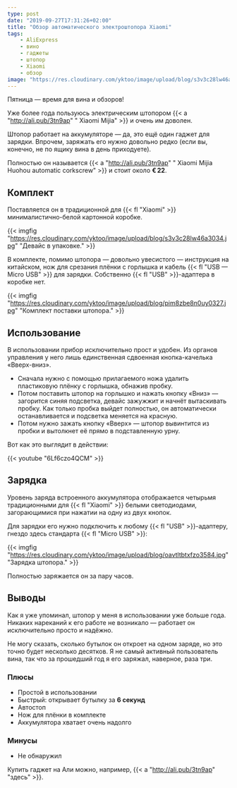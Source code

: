 ```yaml
---
type: post
date: "2019-09-27T17:31:26+02:00"
title: "Обзор автоматического электроштопора Xiaomi"
tags:
    - AliExpress
    - вино
    - гаджеты
    - штопор
    - Xiaomi
    - обзор
image: "https://res.cloudinary.com/yktoo/image/upload/blog/s3v3c28lw46a3034.jpg"
---
```


Пятница — время для вина и обзоров!

Уже более года пользуюсь электрическим штопором {{< a "http://ali.pub/3tn9ap" " Xiaomi Mijia" >}} и очень им доволен.

Штопор работает на аккумуляторе — да, это ещё один гаджет для зарядки. Впрочем, заряжать его нужно довольно редко (если вы, конечно, не по ящику вина в день приходуете).

<!--more-->

Полностью он называется {{< a "http://ali.pub/3tn9ap" " Xiaomi Mijia Huohou automatic corkscrew" >}} и стоит около **€ 22**.

## Комплект

Поставляется он в традиционной для {{< fl "Xiaomi" >}} минималистично-белой картонной коробке.

{{< imgfig "https://res.cloudinary.com/yktoo/image/upload/blog/s3v3c28lw46a3034.jpg" "Девайс в упаковке." >}}

В комплекте, помимо штопора — довольно увесистого — инструкция на китайском, нож для срезания плёнки с горлышка и кабель {{< fl "USB — Micro USB" >}} для зарядки. Собственно {{< fl "USB" >}}-адаптера в коробке нет.

{{< imgfig "https://res.cloudinary.com/yktoo/image/upload/blog/pim8zbe8n0uy0327.jpg" "Комплект поставки штопора." >}}

## Использование

В использовании прибор исключительно прост и удобен. Из органов управления у него лишь единственная сдвоенная кнопка-качелька «Вверх-вниз».

* Сначала нужно с помощью прилагаемого ножа удалить пластиковую плёнку с горлышка, обнажив пробку.
* Потом поставить штопор на горлышко и нажать кнопку «Вниз» — загорится синяя подсветка, девайс зажужжит и начнёт вытаскивать пробку. Как только пробка выйдет полностью, он автоматически останавливается и подсветка меняется на красную.
* Потом нужно зажать кнопку «Вверх» — штопор вывинтится из пробки и вытолкнет её прямо в подставленную урну.

Вот как это выглядит в действии:

{{< youtube "6Lf6czo4QCM" >}}

## Зарядка

Уровень заряда встроенного аккумулятора отображается четырьмя традиционными для {{< fl "Xiaomi" >}} белыми светодиодами, загорающимися при нажатии на одну из двух кнопок.

Для зарядки его нужно подключить к любому {{< fl "USB" >}}-адаптеру, гнездо здесь стандарта {{< fl "Micro USB" >}}:

{{< imgfig "https://res.cloudinary.com/yktoo/image/upload/blog/oavtltbtxfzo3584.jpg" "Зарядка штопора." >}}

Полностью заряжается он за пару часов.

## Выводы

Как я уже упоминал, штопор у меня в использовании уже больше года. Никаких нареканий к его работе не возникало — работает он исключительно просто и надёжно.

Не могу сказать, сколько бутылок он откроет на одном заряде, но это точно будет несколько десятков. Я не самый активный пользователь вина, так что за прошедший год я его заряжал, наверное, раза три.

### Плюсы

* Простой в использовании
* Быстрый: открывает бутылку за **6 секунд**
* Автостоп
* Нож для плёнки в комплекте
* Аккумулятора хватает очень надолго

### Минусы

* Не обнаружил

Купить гаджет на Али можно, например, {{< a "http://ali.pub/3tn9ap" "здесь" >}}.

